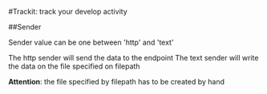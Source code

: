 #Trackit: track your develop activity

##Sender

Sender value can be one between 'http' and 'text'

The http sender will send the data to the endpoint
The text sender will write the data on the file specified on filepath

__Attention__: the file specified by filepath has to be created by hand
